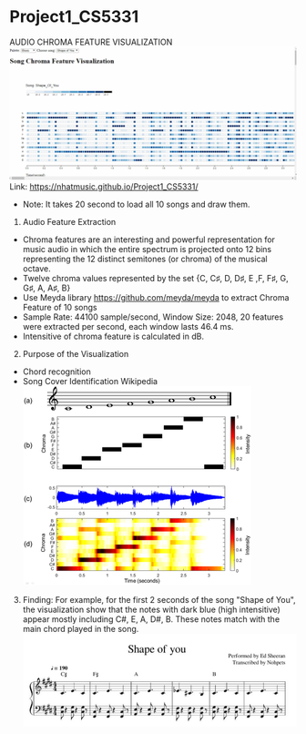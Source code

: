 # Project1_CS5331
AUDIO CHROMA FEATURE VISUALIZATION
![Alt text](https://github.com/Nhatmusic/Project1_CS5331/blob/master/image/Project1.gif?raw=true "Title")
Link: https://nhatmusic.github.io/Project1_CS5331/
- Note: It takes 20 second to load all 10 songs and draw them.
1. Audio Feature Extraction
- Chroma features are an interesting and powerful representation for music audio in which the entire spectrum is projected onto 12 bins     representing the 12 distinct semitones (or chroma) of the musical octave.
- Twelve chroma values represented by the set
  {C, C♯, D, D♯, E ,F, F♯, G, G♯, A, A♯, B}
- Use Meyda library https://github.com/meyda/meyda to extract Chroma Feature of 10 songs
- Sample Rate: 44100 sample/second, Window Size: 2048, 20 features were extracted per second, each window lasts 46.4 ms.
- Intensitive of chroma feature is calculated in dB.

2. Purpose of the Visualization
- Chord recognition
- Song Cover Identification
Wikipedia
![Alt text](https://github.com/Nhatmusic/Project1_CS5331/blob/master/image/chroma.jpg)

3. Finding:
For example, for the first 2 seconds of the song "Shape of You", the visualization show that the notes with dark blue (high intensitive) appear mostly including C#, E, A, D#, B. These notes match with the main chord played in the song.
![Alt text](https://github.com/Nhatmusic/Project1_CS5331/blob/master/image/shapeofyou.jpg)




